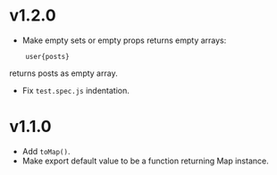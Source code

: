 # v1.2.0

* Make empty sets or empty props returns empty arrays:
```
    user{posts}
```
returns posts as empty array.
* Fix `test.spec.js` indentation.

# v1.1.0

* Add `toMap()`.
* Make export default value to be a function returning Map instance.
